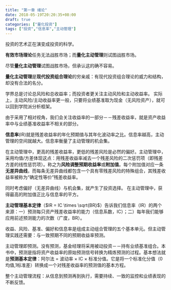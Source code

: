 ```yaml
---
title: "第一章 绪论"
date: 2018-05-19T20:20:35+08:00
draft: true
categories: ["量化投资"]
tags: ["投资","信息率","主动管理"]
---
```



投资的艺术正在演变成投资的科学。

**有效市场理论**任务无法战胜市场；而**量化主动管理**则试图战胜市场。

尽管**量化主动管理**试图战胜市场，但承认这的确不容易。

**量化主动管理**是**现代投资组合理论**的穷亲戚：有现代投资组合理论的威力和结构，却没有合法的名分。

<!--more-->

学界总是讨论总风险和总收益率；而投资者更关注主动风险和主动收益率。 实际上，主动风险/主动收益率更一般，只要将业绩基准取为现金（无风险资产），就可以回到学院派分析框架。

由于采用了相对视角，我们会关注收益率的一部分－－残差收益率，就是资产收益率中与业绩基准收益率不相关的部分。

**信息率**\(IR\)就是残差收益率的年化预期值与其年化波动率之比。信息率越高，主动管理的空间就越大。信息率衡量了主动管理的机会集。

在主动管理中，更高的残差收益率，更低的残差风险是必然的偏好。主动管理中，采用均值/方差体现这点：用残差收益率减去一个残差风险的二次惩罚项（即残差方差的线性惩罚项）。称之为**风险调整预期收益率**或**附加值**。每个附加值对应一条**无差异曲线**，而每条无差异曲线都包含一个具有零残差风险的特殊组合，其残差收益率被称为“确定性等价”残差收益率。

同时考虑偏好（无差异曲线）与机会集，就产生了投资选择。 在主动管理中，获得最高的附加值正比与信息率的平方。

**主动管理基本定律**（$IR = IC \times \sqrt{BR}$）告诉我们信息率（IR）的两个来源：一）预测每只资产残差收益率的能力（信息系数，IC）；二）每年我们能够应用前述预测能力的次数（广度，BR）。

收益、风险、基准、偏好和信息率是组成主动组合管理的五个基本单元。但主动管理实践还需要：与一致预期不同的预期收益率预测。

主动管理即预测。没有预测，基金经理将采用被动投资－－持有业绩基准组合。本书中，预测是指将资产收益率的原始预测信号转换为精炼预测的过程。基本想法就是**预测基本定律**：阿尔法 = 波动率 $\times$ IC $\times$ 标准分值。它是将一个标准化分值（0均值,1标准差）转换成一个对残差收益率的预测值的基本方程。

整个主动管理流程：从信息到预测再到执行，需要持续、一致的监控和业绩表现的不断反馈。

